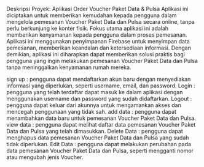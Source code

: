 Deskripsi Proyek: Aplikasi Order Voucher Paket Data & Pulsa
Aplikasi ini diciptakan untuk memberikan kemudahan kepada pengguna dalam mengelola pemesanan Voucher Paket Data dan Pulsa secara online, tanpa perlu berkunjung ke konter fisik.
Fokus utama aplikasi ini adalah memberikan kenyamanan kepada pengguna dalam proses pemesanan.
Aplikasi ini menggunakan penyimpanan Firebase untuk menyimpan data pemesanan, memberikan keandalan dan ketersediaan informasi.
Dengan demikian, aplikasi ini diharapkan dapat memberikan solusi praktis bagi pengguna yang ingin melakukan pemesanan Voucher Paket Data dan Pulsa tanpa meninggalkan kenyamanan rumah mereka.


sign up : pengguna dapat mendaftarkan akun baru dengan menyediakan informasi yang diperlukan, seperti username, email, dan password.
Login : pengguna yang telah terdaftar dapat masuk ke dalam aplikasi dengan menggunakan username dan password yang sudah didaftarkan.
Logout : pengguna dapat keluar dari akunnya untuk mengamankan akses dan mencegah penggunaan yang tidak sah.
add data :  pengguna dapat menambahkan data baru untuk pemesanan Voucher Paket Data dan Pulsa.
view data : pengguna dapat melihat daftar data pemesanan Voucher Paket Data dan Pulsa yang telah dimasukkan.
Delete Data : pengguna dapat menghapus data pemesanan Voucher Paket Data dan Pulsa yang sudah tidak diperlukan.
Edit Data : pengguna dapat melakukan perubahan pada data pemesanan Voucher Paket Data dan Pulsa, seperti mengganti nomor atau mengubah jenis Voucher.
